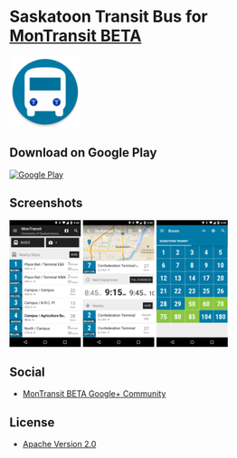 # Saskatoon Transit Bus for [MonTransit BETA](https://github.com/mtransitapps/mtransit-for-android)

<img width="25%" height="25%" src="https://raw.githubusercontent.com/mtransitapps/ca-saskatoon-transit-bus-android/master/pub/hi-res-app-icon.png"/>

## Download on Google Play

[![Google Play](https://developer.android.com/images/brand/en_app_rgb_wo_60.png)](https://play.google.com/store/apps/details?id=org.mtransit.android.ca_saskatoon_transit_bus)

## Screenshots

<img width="25%" height="25%" src="https://raw.githubusercontent.com/mtransitapps/ca-saskatoon-transit-bus-android/master/pub/screenshot-phone-1.png"/>
<img width="25%" height="25%" src="https://raw.githubusercontent.com/mtransitapps/ca-saskatoon-transit-bus-android/master/pub/screenshot-phone-2.png"/>
<img width="25%" height="25%" src="https://raw.githubusercontent.com/mtransitapps/ca-saskatoon-transit-bus-android/master/pub/screenshot-phone-3.png"/>

## Social

* [MonTransit BETA Google+ Community](https://plus.google.com/communities/111796337224469270605)

## License

* [Apache Version 2.0](http://www.apache.org/licenses/LICENSE-2.0.html)
